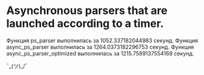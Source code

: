 # Asynchronous parsers that are launched according to a timer.
Функция ps_parser выполнилась за 1052.337182044983 секунд.
Функция async_ps_parser выполнилась за 1264.0373182296753 секунд.
Функция async_ps_parser_optimized выполнилась за 1215.7589137554169 секунд.

¯\_(ツ)_/¯
